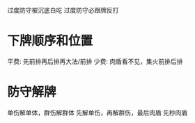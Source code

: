 过度防守被沉底白吃
过度防守必跟牌反打

# 下牌顺序和位置
平费: 先前排再后排再大法/前排
少费: 肉盾看不见，集火前排后排
# 防守解牌
单伤解单体，群伤解群体
先解单伤，再解群伤，最后肉盾
先秒肉盾
